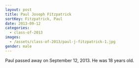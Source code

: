```yaml
---
layout: post
title: Paul Joseph Fitzpatrick
sortKey: Fitzpatrick, Paul
date: 2013-09-12
categories:
  - class-of-2013
images:
  - /assets/class-of-2013/paul-j-fitzpatrick-1.jpg
gender: male
---
```

Paul passed away on September 12, 2013. He was 18 years old.
